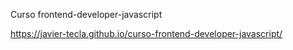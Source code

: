 Curso frontend-developer-javascript

https://javier-tecla.github.io/curso-frontend-developer-javascript/
